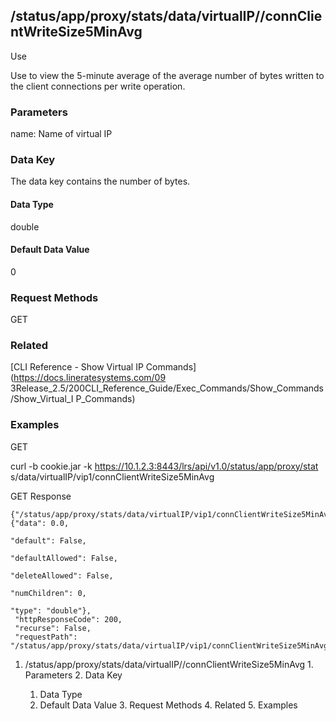 ## /status/app/proxy/stats/data/virtualIP/<name>/connClientWriteSize5MinAvg

Use

Use to view the 5-minute average of the average number of bytes written to the
client connections per write operation.

### Parameters

name: Name of virtual IP

### Data Key

The data key contains the number of bytes.

#### Data Type

double

#### Default Data Value

0

### Request Methods

GET

### Related

[CLI Reference - Show Virtual IP Commands](https://docs.lineratesystems.com/09
3Release_2.5/200CLI_Reference_Guide/Exec_Commands/Show_Commands/Show_Virtual_I
P_Commands)

### Examples

GET

curl -b cookie.jar -k https://10.1.2.3:8443/lrs/api/v1.0/status/app/proxy/stat
s/data/virtualIP/vip1/connClientWriteSize5MinAvg

GET Response

    
    {"/status/app/proxy/stats/data/virtualIP/vip1/connClientWriteSize5MinAvg": {"data": 0.0,
                                                                                   "default": False,
                                                                                   "defaultAllowed": False,
                                                                                   "deleteAllowed": False,
                                                                                   "numChildren": 0,
                                                                                   "type": "double"},
     "httpResponseCode": 200,
     "recurse": False,
     "requestPath": "/status/app/proxy/stats/data/virtualIP/vip1/connClientWriteSize5MinAvg"}
    

  1. /status/app/proxy/stats/data/virtualIP/<name>/connClientWriteSize5MinAvg
    1. Parameters
    2. Data Key
      1. Data Type
      2. Default Data Value
    3. Request Methods
    4. Related
    5. Examples


